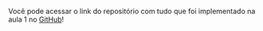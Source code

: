 Você pode acessar o link do repositório com tudo que foi implementado na aula 1 no [GitHub](https://github.com/alura-cursos/curso-nodejs-teste/tree/aula-1)!